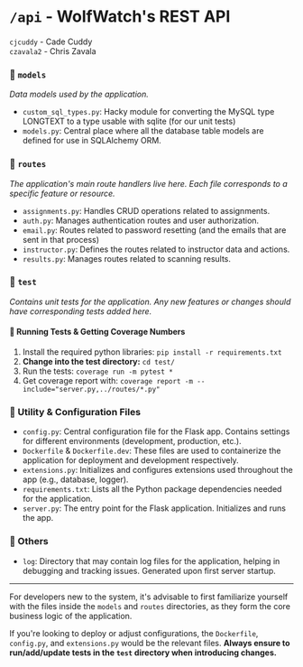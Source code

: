 # `/api` - WolfWatch's REST API
`cjcuddy` - Cade Cuddy<br/>
`czavala2` - Chris Zavala

### 📁 `models`
_Data models used by the application._
  - `custom_sql_types.py`: Hacky module for converting the MySQL type LONGTEXT to a type usable with sqlite (for our unit tests)
  - `models.py`: Central place where all the database table models are defined for use in SQLAlchemy ORM.

### 📁 `routes`
_The application's main route handlers live here. Each file corresponds to a specific feature or resource._
  - `assignments.py`: Handles CRUD operations related to assignments.
  - `auth.py`: Manages authentication routes and user authorization.
  - `email.py`: Routes related to password resetting (and the emails that are sent in that process)
  - `instructor.py`: Defines the routes related to instructor data and actions.
  - `results.py`: Manages routes related to scanning results.

### 📁 `test`
_Contains unit tests for the application. Any new features or changes should have corresponding tests added here._

#### 🧪 Running Tests & Getting Coverage Numbers
1. Install the required python libraries: 
`pip install -r requirements.txt`
2. **Change into the test directory:** `cd test/`
3. Run the tests: `coverage run -m pytest *`
4. Get coverage report with: `coverage report -m --include="server.py,../routes/*.py"`

### 🔧 Utility & Configuration Files
- `config.py`: Central configuration file for the Flask app. Contains settings for different environments (development, production, etc.).
- `Dockerfile` & `Dockerfile.dev`: These files are used to containerize the application for deployment and development respectively.
- `extensions.py`: Initializes and configures extensions used throughout the app (e.g., database, logger).
- `requirements.txt`: Lists all the Python package dependencies needed for the application.
- `server.py`: The entry point for the Flask application. Initializes and runs the app.

### 📄 Others
- `log`: Directory that may contain log files for the application, helping in debugging and tracking issues. Generated upon first server startup.

---

For developers new to the system, it's advisable to first familiarize yourself with the files inside the `models` and `routes` directories, as they form the core business logic of the application. 

If you're looking to deploy or adjust configurations, the `Dockerfile`, `config.py`, and `extensions.py` would be the relevant files. **Always ensure to run/add/update tests in the `test` directory when introducing changes.**